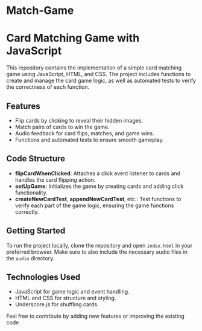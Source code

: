 # Match-Game

# Card Matching Game with JavaScript

This repository contains the implementation of a simple card matching game using JavaScript, HTML, and CSS. The project includes functions to create and manage the card game logic, as well as automated tests to verify the correctness of each function.

## Features
- Flip cards by clicking to reveal their hidden images.
- Match pairs of cards to win the game.
- Audio feedback for card flips, matches, and game wins.
- Functions and automated tests to ensure smooth gameplay.

## Code Structure
- **flipCardWhenClicked**: Attaches a click event listener to cards and handles the card flipping action.
- **setUpGame**: Initializes the game by creating cards and adding click functionality.
- **createNewCardTest**, **appendNewCardTest**, etc.: Test functions to verify each part of the game logic, ensuring the game functions correctly.

## Getting Started
To run the project locally, clone the repository and open `index.html` in your preferred browser. Make sure to also include the necessary audio files in the `audio` directory.

## Technologies Used
- JavaScript for game logic and event handling.
- HTML and CSS for structure and styling.
- Underscore.js for shuffling cards.

Feel free to contribute by adding new features or improving the existing code
